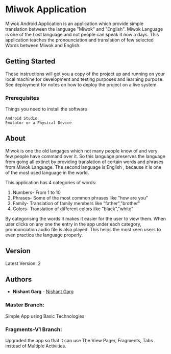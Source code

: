 # Miwok Application
Miwok Android Application is an application which provide simple translation between the language "Miwok" and "English". Miwok Language is one of the Lost language and not people can speak it now a days. This application teaches the pronounciation and translation of few selected Words between Miwok and English.

## Getting Started

These instructions will get you a copy of the project up and running on your local machine for development and testing purposes and learning purpose. See deployment for notes on how to deploy the project on a live system.

### Prerequisites

Things you need to install the software

```
Android Studio
Emulator or a Physical Device
```

## About

Miwok is one the old langages which not many people know of and very few people have command over it. So this language preserves the language from going all extinct by providing translation of certain words and phrases from Miwok Language. The second language is English , because it is one of the most used language in the world.

This application has 4 categories of words:
  1. Numbers- From 1 to 10
  2. Phrases- Some of the most common phrases like "how are you"
  3. Family- Translation of family members like "father","brother"
  4. Colors- Translation of different colors like "black","white"

By categorising the words it makes it easier for the user to view them. When user clicks on any one the entry in the app under 
each category, pronounciation audio file is also played. This helps the most keen users to even practice the language properly. 

## Version

Latest Version: 2
## Authors

* **Nishant Garg**  - [Nishant Garg](https://github.com/GargNishant)

### Master Branch:          
Simple App using Basic Technologies

### Fragments-V1 Branch:    
Upgraded the app so that it can use The View Pager, Fragments, Tabs instead of Multiple Activities.

